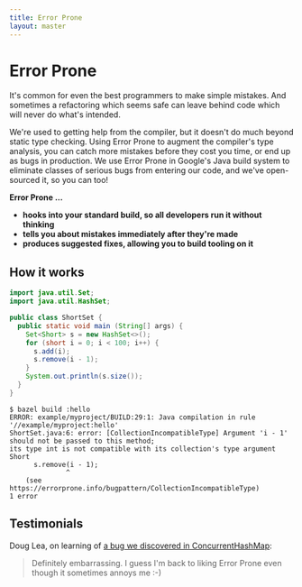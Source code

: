 ```yaml
---
title: Error Prone
layout: master
---
```


# Error Prone

It's common for even the best programmers to make simple mistakes. And
sometimes a refactoring which seems safe can leave behind code which will never
do what's intended.

We're used to getting help from the compiler, but it doesn't do much beyond
static type checking. Using Error Prone to augment the compiler's type
analysis, you can catch more mistakes before they cost you time, or end up as
bugs in production. We use Error Prone in Google's Java build system to
eliminate classes of serious bugs from entering our code, and we've
open-sourced it, so you can too!

__Error Prone ...__

* __hooks into your standard build, so all developers run it without thinking__
* __tells you about mistakes immediately after they're made__
* __produces suggested fixes, allowing you to build tooling on it__

## How it works

```java
import java.util.Set;
import java.util.HashSet;

public class ShortSet {
  public static void main (String[] args) {
    Set<Short> s = new HashSet<>();
    for (short i = 0; i < 100; i++) {
      s.add(i);
      s.remove(i - 1);
    }
    System.out.println(s.size());
  }
}
```

```
$ bazel build :hello
ERROR: example/myproject/BUILD:29:1: Java compilation in rule '//example/myproject:hello'
ShortSet.java:6: error: [CollectionIncompatibleType] Argument 'i - 1' should not be passed to this method;
its type int is not compatible with its collection's type argument Short
      s.remove(i - 1);
              ^
    (see https://errorprone.info/bugpattern/CollectionIncompatibleType)
1 error
```

## Testimonials

Doug Lea, on learning of [a bug we discovered in
ConcurrentHashMap](https://bugs.openjdk.java.net/browse/JDK-8176402):

> Definitely embarrassing. I guess I'm back to liking Error Prone even though
> it sometimes annoys me :-)
